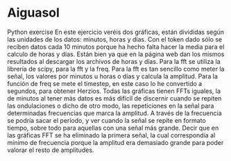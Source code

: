 # Aiguasol
Python exercise
En este ejercicio veréis dos gráficas, están divididas según las unidades de los datos: minutos, horas y días.
Con el token dado sólo se reciben datos cada 10 minutos porque ha hecho falta hacer la media para el calculo de horas y días.
Están bien ya que en la página web dan los mismos resultados al descargar los archivos de horas y días.
Para la fft se utiliza la librería de scipy, para la fft y la freq.
Para la fft es tan sencillo como meter la señal, los valores por minutos u horas o días y calcula la amplitud. 
Para la función de freq se mete el timestep, en este caso lo he convertido a segundos, para obtener Herzios. 
Todas las gráficas tienen FFTs iguales, la de minutos al tener más datos es más difícil de discernir cuando se repiten las ondulaciones o dicho de otro modo, las repeticiones en la señal para determinadas frecuencias que marca la amplitud.
A través de la frecuencia se podría sacar el período, y ver cuando la señal se repite en formato tiempo, sobre todo para aquellas con una señal más grande.
Decir que en las gráficas FFT se ha eliminado la primera señal, la cual correspondía al mínimo de frecuencia porque la amplitud era demasiado grande para poder valorar el resto de amplitudes.
